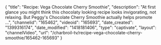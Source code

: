 {
    "title": "Recipe: Vega Chocolate Cherry Smoothie",
    "description": "At first glance you might think this chocolaty looking recipe looks invigorating, not relaxing. But Peggy's Chocolate Cherry Smoothie actually helps promote ...",
    "channelid": "165462",
    "videoid": "165693",
    "date_created": "1399316174",
    "date_modified": "1418181406",
    "type": "captivate",
    "layout": "channelVideo",
    "url": "\/charbroil-tv\/recipe-vega-chocolate-cherry-smoothie\/165462-165693"
}